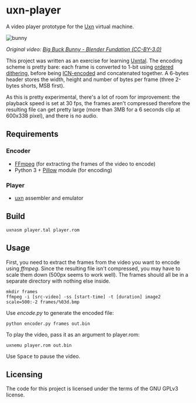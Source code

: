 # uxn-player
A video player prototype for the [Uxn](https://100r.co/site/uxn.html) virtual machine.

![bunny](https://user-images.githubusercontent.com/100698182/209220053-95d4a295-7417-4049-b5f8-624548ad66bc.gif)

*Original video: [Big Buck Bunny - Blender Fundation (CC-BY-3.0)](https://www.youtube.com/watch?v=YE7VzlLtp-4)*

This project was written as an exercise for learning [Uxntal](https://wiki.xxiivv.com/site/uxntal.html). The encoding scheme is pretty bare: each frame is converted to 1-bit using [ordered dithering](https://en.wikipedia.org/wiki/Ordered_dithering), before being [ICN-encoded](https://wiki.xxiivv.com/site/icn_format.html) and concatenated together. A 6-bytes header stores the width, height and number of bytes per frame (three 2-bytes shorts, MSB first).

As this is pretty experimental, there's a lot of room for improvement: the playback speed is set at 30 fps, the frames aren't compressed therefore the resulting file can get pretty large (more than 3MB for a 6 seconds clip at 600x338 pixel), and there is no audio.

## Requirements
### Encoder
- [FFmpeg](https://ffmpeg.org/) (for extracting the frames of the video to encode)
- Python 3 + [Pillow](https://pypi.org/project/Pillow/) module (for encoding)

### Player
- [uxn](https://git.sr.ht/~rabbits/uxn/) assembler and emulator

## Build
```
uxnasm player.tal player.rom
```

## Usage
First, you need to extract the frames from the video you want to encode using *ffmpeg*. Since the resulting file isn't compressed, you may have to scale them down (500px seems to work well). The frames should all be in a separate directory with nothing else inside.
```
mkdir frames
ffmpeg -i [src-video] -ss [start-time] -t [duration] image2 scale=500:-2 frames/%03d.bmp
```

Use *encode.py* to generate the encoded file:

```
python encoder.py frames out.bin
```

To play the video, pass it as an argument to player.rom:

```
uxnemu player.rom out.bin
```

Use <kbd>Space</kbd> to pause the video.

## Licensing

The code for this project is licensed under the terms of the GNU GPLv3 license.
